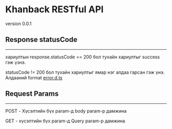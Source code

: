 # Khanback RESTful API
version 0.0.1

## Response statusCode
---

хариултын response.statusCode == 200 бол тухайн хариултыг success гэж үзнэ.

statusCode != 200 бол тухайн хариултыг ямар нэг алдаа гарсан гэж үнэ. Алдааний format [error.d.ts](error.d.ts)


## Request Params
---

POST - Хүсэлтийн бүх param-д  body param-р дамжина

GET  - хүсэлтийн бүх param-д Query param-p  дамжина